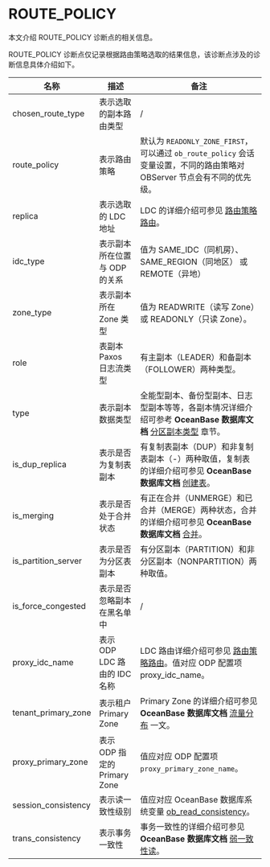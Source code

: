 # ROUTE_POLICY

本文介绍 ROUTE_POLICY 诊断点的相关信息。

ROUTE_POLICY 诊断点仅记录根据路由策略选取的结果信息，该诊断点涉及的诊断信息具体介绍如下。

| 名称        | 描述             | 备注         |
|-------------|-----------------|---------------|
| chosen_route_type | 表示选取的副本路由类型  | / |
| route_policy  | 表示路由策略  | 默认为 `READONLY_ZONE_FIRST`，可以通过 `ob_route_policy` 会话变量设置，不同的路由策略对 OBServer 节点会有不同的优先级。 |
| replica | 表示选取的 LDC 地址  | LDC 的详细介绍可参见 [路由策略路由](../../../600.data-routing/400.intra-tenant-routing/700.routing-policy-routing.md)。  |
| idc_type | 表示副本所在位置与 ODP 的关系 | 值为 SAME_IDC（同机房）、SAME_REGION（同地区） 或 REMOTE（异地）  |
| zone_type | 表示副本所在 Zone 类型  | 值为 READWRITE（读写 Zone）或 READONLY（只读 Zone）。  |
| role  | 表副本 Paxos 日志流类型 | 有主副本（LEADER）和备副本（FOLLOWER）两种类型。 |
| type | 表示副本数据类型 | 全能型副本、备份型副本、日志型副本等等，各副本情况详细介绍可参考 **OceanBase 数据库文档** [分区副本类型](https://www.oceanbase.com/docs/enterprise-oceanbase-database-cn-10000000000946542) 章节。  |
| is_dup_replica  | 表示是否为复制表副本  | 有复制表副本（DUP）和非复制表副本（-）两种取值，复制表的详细介绍可参见 **OceanBase 数据库文档** [创建表](https://www.oceanbase.com/docs/common-oceanbase-database-cn-1000000000034975)。 |
| is_merging | 表示是否处于合并状态  | 有正在合并（UNMERGE）和已合并（MERGE）两种状态，合并的详细介绍可参见 **OceanBase 数据库文档** [合并](https://www.oceanbase.com/docs/common-oceanbase-database-cn-1000000000034097)。 |
| is_partition_server  | 表示是否为分区表副本 |  有分区副本（PARTITION）和非分区副本（NONPARTITION）两种取值。  |
| is_force_congested  | 表示是否忽略副本在黑名单中  | /   |
| proxy_idc_name  | 表示 ODP LDC 路由的 IDC 名称  | LDC 路由详细介绍可参见 [路由策略路由](../../../600.data-routing/400.intra-tenant-routing/700.routing-policy-routing.md)。值对应 ODP 配置项 proxy_idc_name。 |
| tenant_primary_zone | 表示租户 Primary Zone | Primary Zone 的详细介绍可参见 **OceanBase 数据库文档** [流量分布](https://www.oceanbase.com/docs/common-oceanbase-database-cn-1000000000033247) 一文。 |
| proxy_primary_zone | 表示 ODP 指定的 Primary Zone  | 值应对应 ODP 配置项 `proxy_primary_zone_name`。  |
| session_consistency  | 表示读一致性级别  | 值应对应 OceanBase 数据库系统变量 [ob_read_consistency](https://www.oceanbase.com/docs/common-oceanbase-database-cn-1000000000035476)。 |
| trans_consistency  | 表示事务一致性 | 事务一致性的详细介绍可参见 **OceanBase 数据库文档** [弱一致性读](https://www.oceanbase.com/docs/common-oceanbase-database-cn-1000000000034141)。 |
